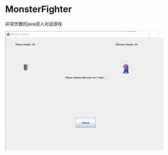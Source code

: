 # MonsterFighter
非常优雅的java双人对战游戏

![image](https://github.com/TomOVOTom/MonsterFighter/blob/main/IMG/java%E8%BF%90%E8%A1%8C%E6%B8%B8%E6%88%8F%E5%9B%BE%E7%89%87.jpg) 
